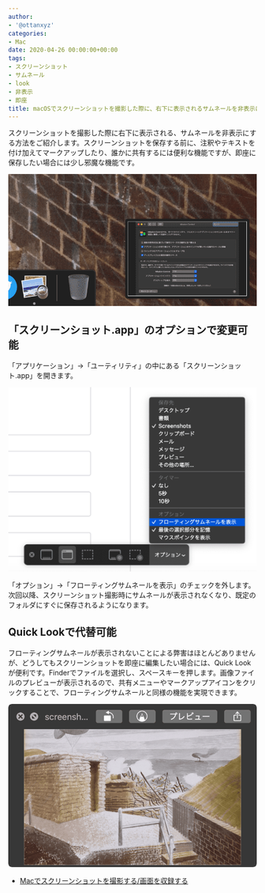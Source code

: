 ```yaml
---
author:
- '@ottanxyz'
categories:
- Mac
date: 2020-04-26 00:00:00+00:00
tags:
- スクリーンショット
- サムネール
- look
- 非表示
- 即座
title: macOSでスクリーンショットを撮影した際に、右下に表示されるサムネールを非表示にする
---
```


スクリーンショットを撮影した際に右下に表示される、サムネールを非表示にする方法をご紹介します。スクリーンショットを保存する前に、注釈やテキストを付け加えてマークアップしたり、誰かに共有するには便利な機能ですが、即座に保存したい場合には少し邪魔な機能です。

![](screenshot-2020-03-09-22.52.56.png)

## 「スクリーンショット.app」のオプションで変更可能

「アプリケーション」→「ユーティリティ」の中にある「スクリーンショット.app」を開きます。

![](screenshot-2020-03-09-22.52.55.png)

「オプション」→「フローティングサムネールを表示」のチェックを外します。次回以降、スクリーンショット撮影時にサムネールが表示されなくなり、既定のフォルダにすぐに保存されるようになります。

## Quick Lookで代替可能

フローティングサムネールが表示されないことによる弊害はほとんどありませんが、どうしてもスクリーンショットを即座に編集したい場合には、Quick Lookが便利です。Finderでファイルを選択し、スペースキーを押します。画像ファイルのプレビューが表示されるので、共有メニューやマークアップアイコンをクリックすることで、フローティングサムネールと同様の機能を実現できます。

![](screenshot-2020-03-09-23.03.33.png)

* [Macでスクリーンショットを撮影する/画面を収録する](https://support.apple.com/ja-jp/guide/mac-help/mh26782/mac)